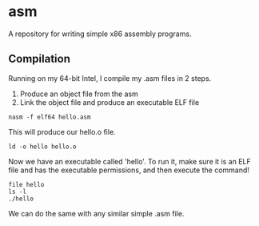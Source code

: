 # asm
A repository for writing simple x86 assembly programs.

## Compilation
Running on my 64-bit Intel, I compile my .asm files in 2 steps.

1. Produce an object file from the asm
2. Link the object file and produce an executable ELF file

`nasm -f elf64 hello.asm`

This will produce our hello.o file.

`ld -o hello hello.o` 

Now we have an executable called 'hello'. To run it, make sure it is an ELF file and has the executable permissions, and then execute the command!

`file hello`       
`ls -l`      
`./hello` 

We can do the same with any similar simple .asm file.
